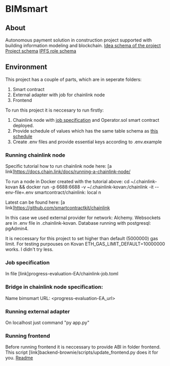 # BIMsmart
## About 
Autonomous payment solution in construction project supported with building information modeling and blockchain.
[Idea schema of the project](img/idea-schema.jpg)
[Project schema](img/project-schema.jpg)
[IPFS role schema](img/ipfs-role-schema.jpg)

## Environment
This project has a couple of parts, which are in seperate folders:
1) Smart contract
2) External adapter with job for chainlink node 
3) Frontend

To run this project it is neccesary to run firstly:
1) Chainlink node with [job specification](progress-evaluation-EA/chainlink-job.toml) and Operator.sol smart contract deployed.
2) Provide schedule of values which has the same table schema as [this schedule](progress-evaluation-EA/tests/schedule_of_values_for_testing.xlsx)
3) Create .env files and provide essential keys according to .env.example

### Running chainlink node 
Specific tutorial how to run chainlink node here:
[a link]https://docs.chain.link/docs/running-a-chainlink-node/

To run a node in Docker created with the tutorial above:
cd ~/.chainlink-kovan && docker run -p 6688:6688 -v ~/.chainlink-kovan:/chainlink -it --env-file=.env smartcontract/chainlink:<version> local n

Latest <version> can be found here: [a link]https://github.com/smartcontractkit/chainlink

In this case we used external provider for network: Alchemy. Websockets are in .env file in .chainlink-kovan.
Database running with postgresql: pgAdmin4.

It is neccessary for this project to set higher than default (5000000) gas limit.
For testing purpouses on Kovan ETH_GAS_LIMIT_DEFAULT=10000000 works. I didn't try less.

### Job specification
In file [link]progress-evaluation-EA/chainlink-job.toml

### Bridge in chainlink node specification:
Name	bimsmart
URL:	<progress-evaluation-EA_url>

### Running external adapter
On localhost just command "py app.py"

### Running frontend
Before running frontend it is neccessary to provide ABI in folder frontend.
This script [link]backend-brownie/scripts/update_frontend.py does it for you.
[Readme](frontend/README.md)

